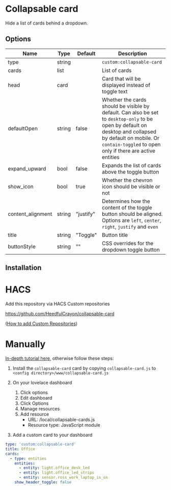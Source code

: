 # Collapsable card

Hide a list of cards behind a dropdown.

## Options

| Name       | Type    | Default      | Description                               |
| ---------- | ------- | ------------ | ----------------------------------------- |
| type       | string  |  | `custom:collapsable-card`           |
| cards      | list    |  | List of cards                         |
| head       | card    |  | Card that will be displayed instead of toggle text |
| defaultOpen | string | false | Whether the cards should be visible by default. Can also be set to `desktop-only` to be open by default on desktop and collapsed by default on mobile. Or `contain-toggled` to open only if there are active entities |
| expand_upward | bool | false | Expands the list of cards above the toggle button |
| show_icon | bool | true | Whether the chevron icon should be visible or not |
| content_alignment | string | "justify" | Determines how the content of the toggle button should be aligned.  Options are `left`, `center`, `right`, `justify` and `even`
| title      | string  | "Toggle" | Button title                       |
| buttonStyle| string  | "" | CSS overrides for the dropdown toggle button |

## Installation

# HACS

Add this repository via HACS Custom repositories

https://github.com/HeedfulCrayon/collapsable-card

([How to add Custom Repositories](https://hacs.xyz/docs/faq/custom_repositories/))

# Manually
[In-depth tutorial here](https://github.com/thomasloven/hass-config/wiki/Lovelace-Plugins), otherwise follow these steps:

1. Install the `collapsable-card` card by copying `collapsable-card.js` to `<config directory>/www/collapsable-card.js`

2. On your lovelace dashboard
    1. Click options
    2. Edit dashboard
    3. Click Options
    4. Manage resources
    5. Add resource
        - URL: /local/collapsable-cards.js
        - Resource type: JavaScript module

3. Add a custom card to your dashboard


```yaml
type: 'custom:collapsable-card'
title: Office
cards:
  - type: entities
    entities:
      - entity: light.office_desk_led
      - entity: light.office_led_strips
      - entity: sensor.ross_work_laptop_is_on
    show_header_toggle: false
```